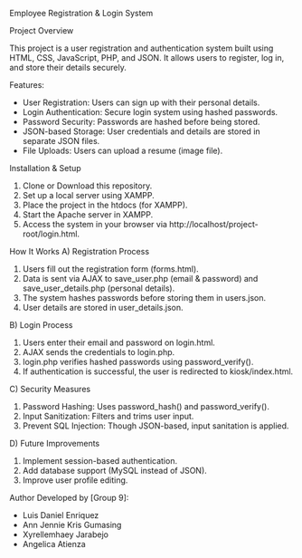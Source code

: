 Employee Registration & Login System

Project Overview

This project is a user registration and authentication system built using HTML, CSS, JavaScript, PHP, and JSON. It allows users to register, log in, and store their details securely.

Features: 
- User Registration: Users can sign up with their personal details.
- Login Authentication: Secure login system using hashed passwords.
- Password Security: Passwords are hashed before being stored.
- JSON-based Storage: User credentials and details are stored in separate JSON files.
- File Uploads: Users can upload a resume (image file).

Installation & Setup
1. Clone or Download this repository.
2. Set up a local server using XAMPP.
3. Place the project in the htdocs (for XAMPP).
4. Start the Apache server in XAMPP.
5. Access the system in your browser via http://localhost/project-root/login.html.

How It Works
A) Registration Process
1. Users fill out the registration form (forms.html).
2. Data is sent via AJAX to save_user.php (email & password) and save_user_details.php (personal details).
3. The system hashes passwords before storing them in users.json.
4. User details are stored in user_details.json.

B) Login Process
1. Users enter their email and password on login.html.
2. AJAX sends the credentials to login.php.
3. login.php verifies hashed passwords using password_verify().
4. If authentication is successful, the user is redirected to kiosk/index.html.

C) Security Measures
1. Password Hashing: Uses password_hash() and password_verify().
2. Input Sanitization: Filters and trims user input.
3. Prevent SQL Injection: Though JSON-based, input sanitation is applied.

D) Future Improvements 
1. Implement session-based authentication.
2. Add database support (MySQL instead of JSON).
3. Improve user profile editing.

Author
Developed by [Group 9]:
- Luis Daniel Enriquez
- Ann Jennie Kris Gumasing
- Xyrellemhaey Jarabejo
- Angelica Atienza

